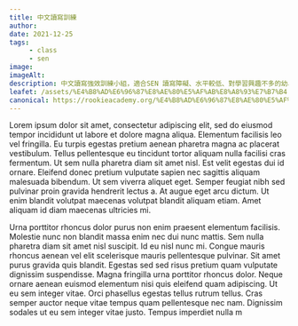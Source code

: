 ```yaml
---
title: 中文讀寫訓練
author:
date: 2021-12-25
tags: 
     - class
     - sen
image:
imageAlt:
description: 中文讀寫強效訓練小組，適合SEN 讀寫障礙、水平較低、對學習興趣不多的幼、小學生，按能力分初級、中級、高級，針對式教學，照顧不同學習需要。
leafet: /assets/%E4%B8%AD%E6%96%87%E8%AE%80%E5%AF%AB%E8%A8%93%E7%B7%B4.pdf
canonical: https://rookieacademy.org/%E4%B8%AD%E6%96%87%E8%AE%80%E5%AF%AB%E8%A8%93%E7%B7%B4/
---
```




Lorem ipsum dolor sit amet, consectetur adipiscing elit, sed do eiusmod tempor incididunt ut labore et dolore magna aliqua. Elementum facilisis leo vel fringilla. Eu turpis egestas pretium aenean pharetra magna ac placerat vestibulum. Tellus pellentesque eu tincidunt tortor aliquam nulla facilisi cras fermentum. Ut sem nulla pharetra diam sit amet nisl. Est velit egestas dui id ornare. Eleifend donec pretium vulputate sapien nec sagittis aliquam malesuada bibendum. Ut sem viverra aliquet eget. Semper feugiat nibh sed pulvinar proin gravida hendrerit lectus a. At augue eget arcu dictum. Ut enim blandit volutpat maecenas volutpat blandit aliquam etiam. Amet aliquam id diam maecenas ultricies mi.

Urna porttitor rhoncus dolor purus non enim praesent elementum facilisis. Molestie nunc non blandit massa enim nec dui nunc mattis. Sem nulla pharetra diam sit amet nisl suscipit. Id eu nisl nunc mi. Congue mauris rhoncus aenean vel elit scelerisque mauris pellentesque pulvinar. Sit amet purus gravida quis blandit. Egestas sed sed risus pretium quam vulputate dignissim suspendisse. Magna fringilla urna porttitor rhoncus dolor. Neque ornare aenean euismod elementum nisi quis eleifend quam adipiscing. Ut eu sem integer vitae. Orci phasellus egestas tellus rutrum tellus. Cras semper auctor neque vitae tempus quam pellentesque nec nam. Dignissim sodales ut eu sem integer vitae justo. Tempus imperdiet nulla m
